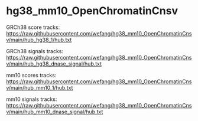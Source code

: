 # hg38_mm10_OpenChromatinCnsv
GRCh38 score tracks:
https://raw.githubusercontent.com/wefang/hg38_mm10_OpenChromatinCnsv/main/hub_hg38_1/hub.txt

GRCh38 signals tracks:
https://raw.githubusercontent.com/wefang/hg38_mm10_OpenChromatinCnsv/main/hub_hg38_dnase_signal/hub.txt

mm10 scores tracks:
https://raw.githubusercontent.com/wefang/hg38_mm10_OpenChromatinCnsv/main/hub_mm10_1/hub.txt

mm10 signals tracks:
https://raw.githubusercontent.com/wefang/hg38_mm10_OpenChromatinCnsv/main/hub_mm10_dnase_signal/hub.txt

